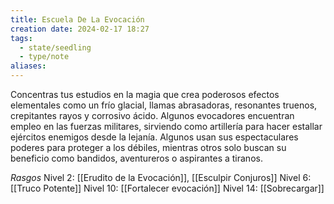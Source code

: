 ```yaml
---
title: Escuela De La Evocación
creation date: 2024-02-17 18:27
tags:
  - state/seedling
  - type/note
aliases:
---
```

Concentras tus estudios en la magia que crea poderosos efectos elementales como un frío glacial,
llamas abrasadoras, resonantes truenos, crepitantes rayos y corrosivo ácido. Algunos evocadores
encuentran empleo en las fuerzas militares, sirviendo como artillería para hacer estallar ejércitos
enemigos desde la lejanía. Algunos usan sus espectaculares poderes para proteger a los débiles,
mientras otros solo buscan su beneficio como bandidos, aventureros o aspirantes a tiranos.


*Rasgos*
Nivel 2: [[Erudito de la Evocación]], [[Esculpir Conjuros]]
Nivel 6: [[Truco Potente]]
Nivel 10: [[Fortalecer evocación]]
Nivel 14: [[Sobrecargar]]